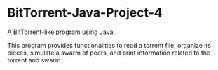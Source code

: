 # BitTorrent-Java-Project-4
A BitTorrent-like program using Java.

This program provides functionalities to read a torrent file, organize its pieces, simulate a swarm of peers, and print information related to the torrent and swarm.
